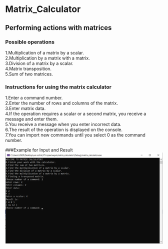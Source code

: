 # Matrix_Calculator

## Performing actions with matrices

### Possible operations
1.Multiplication of a matrix by a scalar.\
2.Multiplication by a matrix with a matrix.\
3.Division of a matrix by a scalar.\
4.Matrix transposition.\
5.Sum of two matrices.

### Instructions for using the matrix calculator
1.Enter a command number.\
2.Enter the number of rows and columns of the matrix.\
3.Enter matrix data.\
4.If the operation requires a scalar or a second matrix, you receive a message and enter them.\
5.You receive a message when you enter incorrect data.\
6.The result of the operation is displayed on the console.\
7.You can import new commands until you select 0 as the command number.

###Example for Input and Result
![Screenshot](example.bmp)